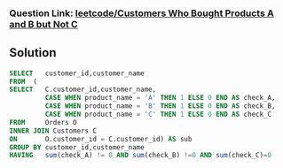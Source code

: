 ### Question Link: [leetcode/Customers Who Bought Products A and B but Not C](https://leetcode.com/problems/customers-who-bought-products-a-and-b-but-not-c/)

##  Solution
```sql
SELECT   customer_id,customer_name
FROM  (
SELECT   C.customer_id,customer_name,
         CASE WHEN product_name = 'A' THEN 1 ELSE 0 END AS check_A,
         CASE WHEN product_name = 'B' THEN 1 ELSE 0 END AS check_B,
         CASE WHEN product_name = 'C' THEN 1 ELSE 0 END AS check_C
FROM     Orders O
INNER JOIN Customers C
ON       O.customer_id = C.customer_id) AS sub
GROUP BY customer_id,customer_name
HAVING   sum(check_A) != 0 AND sum(check_B) !=0 AND sum(check_C)=0
```
